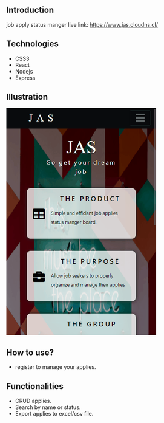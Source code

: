 ## Introduction
job apply status manger 
live link: https://www.jas.cloudns.cl/

## Technologies
- CSS3
- React
- Nodejs
- Express

## Illustration
<img src="https://raw.githubusercontent.com/Avshalom-Mogos/portfolio/master/src/assests/GIFs/jas.gif"/>

## How to use?
- register to manage your applies.

## Functionalities
- CRUD applies.
- Search by name or status.
- Export applies to excel/csv file.
